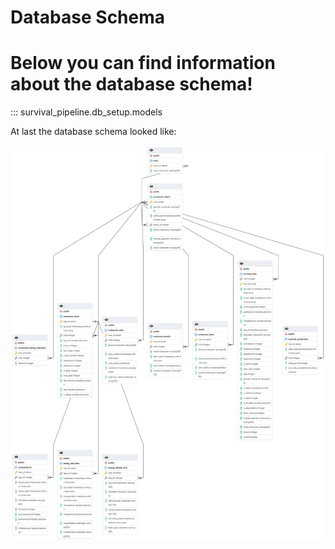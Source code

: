 # Database Schema

# Below you can find information about the database schema!

::: survival_pipeline.db_setup.models

At last the database schema looked like: 

![ERD](images/ERD.png)
